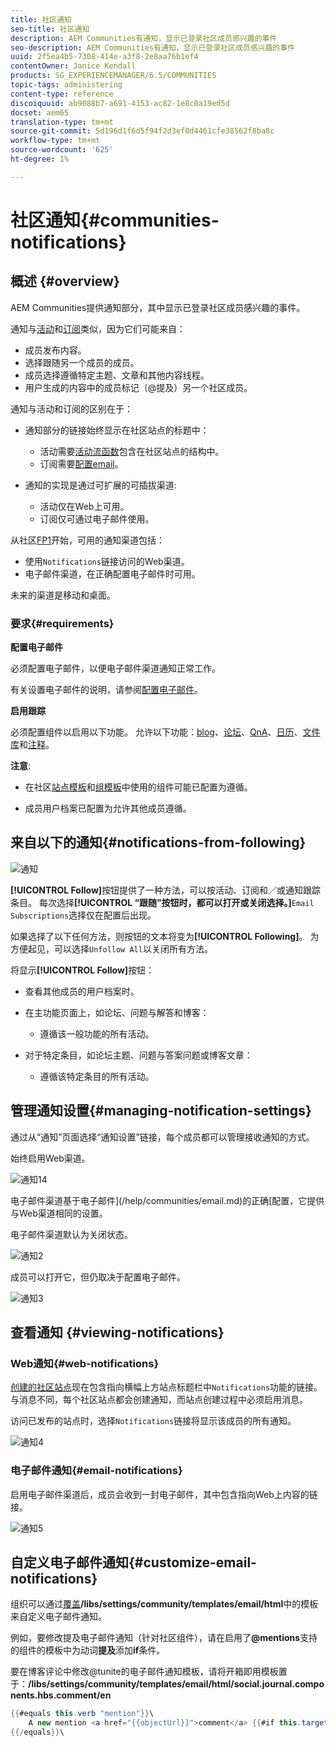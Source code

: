 ```yaml
---
title: 社区通知
seo-title: 社区通知
description: AEM Communities有通知，显示已登录社区成员感兴趣的事件
seo-description: AEM Communities有通知，显示已登录社区成员感兴趣的事件
uuid: 2f5ea4b5-7308-414e-a3f8-2e8aa76b1ef4
contentOwner: Janice Kendall
products: SG_EXPERIENCEMANAGER/6.5/COMMUNITIES
topic-tags: administering
content-type: reference
discoiquuid: ab9088b7-a691-4153-ac82-1e8c0a19ed5d
docset: aem65
translation-type: tm+mt
source-git-commit: 5d196d1f6d5f94f2d3ef0d4461cfe38562f8ba8c
workflow-type: tm+mt
source-wordcount: '625'
ht-degree: 1%

---
```



# 社区通知{#communities-notifications}

## 概述 {#overview}

AEM Communities提供通知部分，其中显示已登录社区成员感兴趣的事件。

通知与[活动](/help/communities/essentials-activities.md)和[订阅](/help/communities/subscriptions.md)类似，因为它们可能来自：

* 成员发布内容。
* 选择跟随另一个成员的成员。
* 成员选择遵循特定主题、文章和其他内容线程。
* 用户生成的内容中的成员标记（@提及）另一个社区成员。

通知与活动和订阅的区别在于：

* 通知部分的链接始终显示在社区站点的标题中：

   * 活动需要[活动流函数](/help/communities/functions.md#activity-stream-function)包含在社区站点的结构中。
   * 订阅需要[配置email](/help/communities/email.md)。

* 通知的实现是通过可扩展的可插拔渠道:

   * 活动仅在Web上可用。
   * 订阅仅可通过电子邮件使用。

从社区[FP1](/help/communities/deploy-communities.md#latestfeaturepack)开始，可用的通知渠道包括：

* 使用`Notifications`链接访问的Web渠道。
* 电子邮件渠道，在正确配置电子邮件时可用。

未来的渠道是移动和桌面。

### 要求{#requirements}

**配置电子邮件**

必须配置电子邮件，以便电子邮件渠道通知正常工作。

有关设置电子邮件的说明，请参阅[配置电子邮件](/help/communities/analytics.md)。

**启用跟踪**

必须配置组件以启用以下功能。 允许以下功能：[blog](/help/communities/blog-feature.md)、[论坛](/help/communities/forum.md)、[QnA](/help/communities/working-with-qna.md)、[日历](/help/communities/calendar.md)、[文件库](/help/communities/file-library.md)和[注释](/help/communities/comments.md)。

**注意**:

* 在社区[站点模板](/help/communities/sites.md)和[组模板](/help/communities/tools-groups.md)中使用的组件可能已配置为遵循。

* 成员用户档案已配置为允许其他成员遵循。

## 来自以下的通知{#notifications-from-following}

![通知](assets/notifications.png)

**[!UICONTROL Follow]**&#x200B;按钮提供了一种方法，可以按活动、订阅和／或通知跟踪条目。 每次选择&#x200B;**[!UICONTROL “跟随”按钮时，都可以打开或关闭选择。]**`Email Subscriptions`选择仅在配置后出现。

如果选择了以下任何方法，则按钮的文本将变为&#x200B;**[!UICONTROL Following]**。 为方便起见，可以选择`Unfollow All`以关闭所有方法。

将显示&#x200B;**[!UICONTROL Follow]**&#x200B;按钮：

* 查看其他成员的用户档案时。
* 在主功能页面上，如论坛、问题与解答和博客：

   * 遵循该一般功能的所有活动。

* 对于特定条目，如论坛主题、问题与答案问题或博客文章：

   * 遵循该特定条目的所有活动。

## 管理通知设置{#managing-notification-settings}

通过从“通知”页面选择“通知设置”链接，每个成员都可以管理接收通知的方式。

始终启用Web渠道。

![通知14](assets/notifications1.png)

电子邮件渠道基于电子邮件](/help/communities/email.md)的正确[配置，它提供与Web渠道相同的设置。

电子邮件渠道默认为关闭状态。

![通知2](assets/notifications2.png)

成员可以打开它，但仍取决于配置电子邮件。

![通知3](assets/notifications3.png)

## 查看通知 {#viewing-notifications}

### Web通知{#web-notifications}

[创建的社区站点](/help/communities/sites-console.md)现在包含指向横幅上方站点标题栏中`Notifications`功能的链接。 与消息不同，每个社区站点都会创建通知，而站点创建过程中必须启用消息。

访问已发布的站点时，选择`Notifications`链接将显示该成员的所有通知。

![通知4](assets/notifications4.png)

### 电子邮件通知{#email-notifications}

启用电子邮件渠道后，成员会收到一封电子邮件，其中包含指向Web上内容的链接。

![通知5](assets/notifications5.png)

## 自定义电子邮件通知{#customize-email-notifications}

组织可以通过[覆盖](/help/communities/client-customize.md#overlays)**/libs/settings/community/templates/email/html**&#x200B;中的模板来自定义电子邮件通知。

例如，要修改提及电子邮件通知（针对社区组件），请在启用了&#x200B;**@mentions**&#x200B;支持的组件的模板中为动词&#x200B;**提及**&#x200B;添加&#x200B;**if**&#x200B;条件。

要在博客评论中修改@tunite的电子邮件通知模板，请将开箱即用模板置于：**/libs/settings/community/templates/email/html/social.journal.components.hbs.comment/en**

```java
{{#equals this.verb "mention"}}\
    A new mention <a href="{{objectUrl}}">comment</a> {{#if this.target.properties.[jcr:title]}}to the article "{{{target.displayName}}}" {{/if}}was added by {{{user.name}}} on {{dateUtil this.published format="EEE, d MMM yyyy HH:mm:ss z"}}.\n \
{{/equals}}\
```

